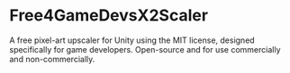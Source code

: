 # Free4GameDevsX2Scaler
A free pixel-art upscaler for Unity using the MIT license, designed specifically for game developers. Open-source and for use commercially and non-commercially.
